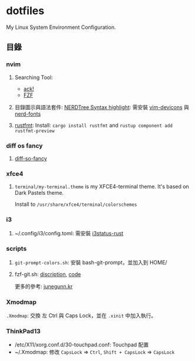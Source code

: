 # dotfiles

My Linux System Environment Configuration.

## 目錄

### nvim

1. Searching Tool:
    * [ack!](https://beyondgrep.com/install/)
    * [FZF](https://github.com/junegunn/fzf/blob/master/README-VIM.md)

1. 目錄圖示與語法套件: [NERDTree Syntax highlight](https://github.com/tiagofumo/vim-nerdtree-syntax-highlight):
    需安裝 [vim-devicons](https://github.com/ryanoasis/vim-devicons.git) 與 [nerd-fonts](https://github.com/ryanoasis/nerd-fonts#option-7-unofficial-arch-user-repository-aur)

1. [rustfmt](https://github.com/rust-lang/rust.vim):
    Install: `cargo install rustfmt` and `rustup component add rustfmt-preview`


### diff os fancy

1. [diff-so-fancy](https://github.com/so-fancy/diff-so-fancy)

### xfce4

1. `terminal/my-terminal.theme` is my XFCE4-terminal theme. It's based on Dark Pastels theme.

    Install to `/usr/share/xfce4/terminal/colorschemes`

### i3

1. ~/.config/i3/config.toml: 需安裝 [i3status-rust](https://github.com/greshake/i3status-rust)

### scripts

1. `git-prompt-colors.sh`: 安裝 bash-git-prompt，並加入到 HOME/
1. fzf-git.sh: [discription](https://junegunn.kr/2016/07/fzf-git/), [code](https://gist.github.com/junegunn/8b572b8d4b5eddd8b85e5f4d40f17236)

    更多的參考: [junegunn.kr](https://junegunn.kr/)

### Xmodmap

`.Xmodmap`: 交換 左 Ctrl 與 Caps Lock，並在 `.xinit` 中加入執行。

### ThinkPad13

* /etc/X11/xorg.conf.d/30-touchpad.conf: Touchpad 配置
* ~/.Xmodmap: 修改 `CapsLock` => `Ctrl`, `Shift + CapsLock` => `CapsLock`


